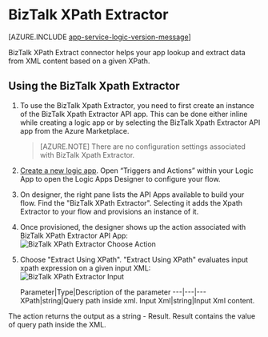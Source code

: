 <properties
   pageTitle="Using the BizTalk XPath Extractor in logic apps in Azure App Service | Microsoft Azure"
   description="BizTalk XPath Extractor"
   services="logic-apps"
   documentationCenter=".net,nodejs,java"
   authors="rajram"
   manager="erikre"
   editor=""/>

<tags
   ms.service="logic-apps"
   ms.devlang="multiple"
   ms.topic="article"
   ms.tgt_pltfrm="na"
   ms.workload="integration"
   ms.date="04/20/2016"
   ms.author="rajram"/>

# BizTalk XPath Extractor

[AZURE.INCLUDE [app-service-logic-version-message](../../includes/app-service-logic-version-message.md)]


BizTalk XPath Extract connector helps your app lookup and extract data from XML content based on a given XPath.

## Using the BizTalk Xpath Extractor
1. To use the BizTalk Xpath Extractor, you need to first create an instance of the BizTalk Xpath Extractor API app. This can be done either inline while creating a logic app or by selecting the BizTalk Xpath Extractor API app from the Azure Marketplace.

	>[AZURE.NOTE] There are no configuration settings associated with BizTalk Xpath Extractor.
2. [Create a new logic app]. Open “Triggers and Actions” within your Logic App to open the Logic Apps Designer to configure your flow.
3. On designer, the right pane lists the API Apps available to build your flow. Find the "BizTalk XPath Extractor". Selecting it adds the Xpath Extractor to your flow and provisions an instance of it.
4. Once provisioned, the designer shows up the action associated with BizTalk XPath Extractor API App:  
	![BizTalk XPath Extractor Choose Action][1]

5. Choose "Extract Using XPath". "Extract Using XPath" evaluates input xpath expression on a given input XML:  
	![BizTalk XPath Extractor Input][2]

	Parameter|Type|Description of the parameter
---|---|---
XPath|string|Query path inside xml.
Input Xml|string|Input Xml content.

The action returns the output as a string - Result. Result contains the value of query path inside the XML.

<!-- References -->
[1]: ./media/app-service-logic-xpath-extract/ChooseAction.PNG
[2]: ./media/app-service-logic-xpath-extract/ConfigureInput.PNG

<!-- Links -->
[Create a new Logic App]: app-service-logic-create-a-logic-app.md
